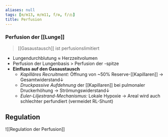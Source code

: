 ```yaml
---
aliases: null
tags: [m/m13, m/m11, f/⚙️, f/🫁]
title: Perfusion
---
```

### Perfusion der [[Lunge]]
> [[Gasaustausch]] ist perfusionslimitiert
- Lungendurchblutung ≈ Herzzeitvolumen
- Perfusion der Lungenbasis > Perfusion der -spitze
- **Einfluss auf den Gasaustausch**
	- *Kapilläres Recruitment:* Öffnung von ~50% Reserve-[[Kapillaren]] → Gesamtwiderstand↓ 
	- *Druckpassive Aufdehnung* der [[Kapillaren]] bei pulmonaler Druckerhöhung → Strömungswiderstand↓ 
	- *Euler-Liljestrand-Mechanismus:* Lokale Hypoxie → Areal wird auch schlechter perfundiert (vermeidet RL-Shunt)

## Regulation
![[Regulation der Perfusion]]